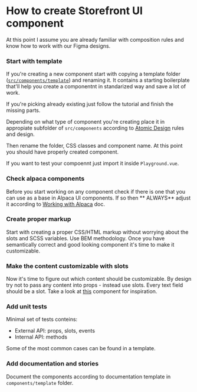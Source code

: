 # How to create Storefront UI component

At this point I assume you are already familiar with composition rules and know how to work with our Figma designs.


### Start with template

If you're creating a new component start with copying a template folder ([`src/components/template`](https://github.com/DivanteLtd/storefront-ui/tree/master/src/components/template)) and renaming it. It contains a starting boilerplate that'll help you create a componentnt in standarized way and save a lot of work.

If you're picking already existing just follow the tutorial and finish the missing parts.

Depending on what type of component you're creating place it in appropiate subfolder of `src/components` according to [Atomic Design](http://bradfrost.com/blog/post/atomic-web-design/) rules and design. 

Then rename the folder, CSS classes and component name. At this point you should have properly created component.

If you want to test your compoennt just import it inside `Playground.vue`.

### Check alpaca components

Before you start working on any component check if there is one that you can use as a base in Alpaca UI components. If so then ** ALWAYS** adjust it according to [Working with Alpaca](https://github.com/DivanteLtd/storefront-ui/blob/master/docs/working-with-alpaca.md) doc.

### Create proper markup

Start with creating a proper CSS/HTML markup without worrying about the slots and SCSS variables. Use BEM methodology. Once you have semantically correct and good looking component it's time to make it customizable.

### Make the content customizable with slots

Now it's time to figure out which content should be customizable. By design try not to pass any content into props - instead use slots. Every text field should be a slot. Take a look at [this](https://github.com/DivanteLtd/storefront-ui/blob/master/src/components/molecules/SfBanner/SfBanner.html) component for inspiration.

### Add unit tests 

Minimal set of tests conteins:

- External API: props, slots, events
- Internal API: methods

Some of the most common cases can be found in a template.

### Add documentation and stories

Document the components according to documentation template in `components/template` folder.
